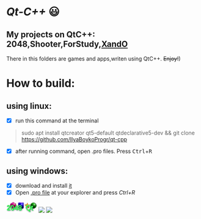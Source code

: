 *_Qt-C++_* :smiley:
===
My projects on QtC++: 2048,Shooter,ForStudy,[XandO](https://github.com/IlyaBoykoProgr/qt-cpp/tree/master/XandO "TicTacToe")
---

There in this folders are games and apps,writen using QtC++.
~~Enjoy!~~)

How to build:
===
using linux:
---
 - [x] run this command at the terminal
 > sudo apt install qtcreator qt5-default qtdeclarative5-dev && git clone https://github.com/IlyaBoykoProgr/qt-cpp

 - [x] after running command, open .pro files. Press <kbd>Ctrl</kbd>+<kbd>R</kbd>
 
using windows:
---
- [x] download and install [it](http://download.qt.io/official_releases/qt/5.12/5.12.4/qt-opensource-windows-x86-5.12.4.exe)
- [x] Open [.pro file]() at your explorer and press *Ctrl+R*

<img src="https://raw.githubusercontent.com/IlyaBoykoProgr/qt-cpp/master/2048-qt/2048.png" height="30"/>
<img src="https://upload.wikimedia.org/wikipedia/commons/thumb/0/0b/Qt_logo_2016.svg/1200px-Qt_logo_2016.svg.png" height="30"/>
<img src="https://upload.wikimedia.org/wikipedia/commons/1/18/ISO_C%2B%2B_Logo.svg" height="30"/>
